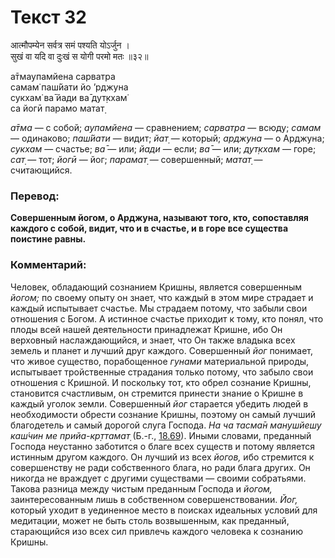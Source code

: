 # Текст 32

आत्मौपम्येन सर्वत्र समं पश्यति योऽर्जुन ।  
सुखं वा यदि वा दुःखं स योगी परमो मतः ॥३२॥

а̄тмаупамйена сарватра  
самам̇ паш́йати йо ’рджуна  
сукхам̇ ва̄ йади ва̄ дут̣кхам̇  
са йогӣ парамо матат̣

_а̄тма_ — с собой; _аупамйена_ — сравнением; _сарватра_ — всюду; _самам_ — одинаково; _паш́йати_ — видит; _йат̣_ — который; _арджуна_ — о Арджуна; _сукхам_ — счастье; _ва̄_ — или; _йади_ — если; _ва̄_ — или; _дут̣кхам_ — горе; _сат̣_ — тот; _йогӣ_ — йог; _парамат̣_ — совершенный; _матат̣_ — считающийся.

### Перевод:

**Совершенным йогом, о Арджуна, называют того, кто, сопоставляя каждого с собой, видит, что и в счастье, и в горе все существа поистине равны.**

### Комментарий:

Человек, обладающий сознанием Кришны, является совершенным _йогом;_ по своему опыту он знает, что каждый в этом мире страдает и каждый испытывает счастье. Мы страдаем потому, что забыли свои отношения с Богом. А истинное счастье приходит к тому, кто понял, что плоды всей нашей деятельности принадлежат Кришне, ибо Он верховный наслаждающийся, и знает, что Он также владыка всех земель и планет и лучший друг каждого. Совершенный _йог_ понимает, что живое существо, порабощенное _гунами_ материальной природы, испытывает тройственные страдания только потому, что забыло свои отношения с Кришной. И поскольку тот, кто обрел сознание Кришны, становится счастливым, он стремится принести знание о Кришне в каждый уголок земли. Совершенный _йог_ старается убедить людей в необходимости обрести сознание Кришны, поэтому он самый лучший благодетель и самый дорогой слуга Господа. _На ча тасма̄н манушйешу каш́чин ме прийа-кр̣ттамат̣_ (Б.-г., [18.69](../18/69.md)). Иными словами, преданный Господа неустанно заботится о благе всех существ и потому является истинным другом каждого. Он лучший из всех _йогов,_ ибо стремится к совершенству не ради собственного блага, но ради блага других. Он никогда не враждует с другими существами — своими собратьями. Такова разница между чистым преданным Господа и _йогом,_ заинтересованным лишь в собственном совершенствовании. _Йог,_ который уходит в уединенное место в поисках идеальных условий для медитации, может не быть столь возвышенным, как преданный, старающийся изо всех сил привлечь каждого человека к сознанию Кришны.